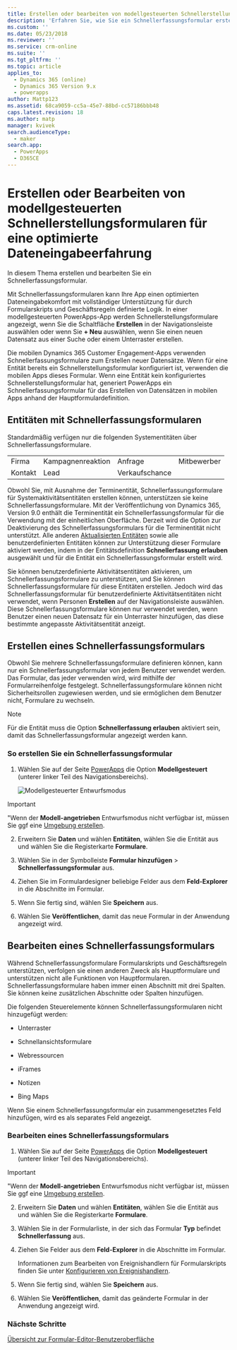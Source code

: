 ```yaml
---
title: Erstellen oder bearbeiten von modellgesteuerten Schnellerstellungsformularen in PowerApps | MicrosoftDocs
description: 'Erfahren Sie, wie Sie ein Schnellerfassungsformular erstellen oder bearbeiten'
ms.custom: ''
ms.date: 05/23/2018
ms.reviewer: ''
ms.service: crm-online
ms.suite: ''
ms.tgt_pltfrm: ''
ms.topic: article
applies_to:
  - Dynamics 365 (online)
  - Dynamics 365 Version 9.x
  - powerapps
author: Mattp123
ms.assetid: 68ca9059-cc5a-45e7-88bd-cc57186bbb48
caps.latest.revision: 18
ms.author: matp
manager: kvivek
search.audienceType:
  - maker
search.app:
  - PowerApps
  - D365CE
---
```

# <a name="create-or-edit-model-driven-app-quick-create-forms-for-a-streamlined-data-entry-experience"></a>Erstellen oder Bearbeiten von modellgesteuerten Schnellerstellungsformularen für eine optimierte Dateneingabeerfahrung

In diesem Thema erstellen und bearbeiten Sie ein Schnellerfassungsformular.

 Mit Schnellerfassungsformularen kann Ihre App einen optimierten Dateneingabekomfort mit vollständiger Unterstützung für durch Formularskripts und Geschäftsregeln definierte Logik. In einer modellgesteuerten PowerApps-App werden Schnellerstellungsformulare angezeigt, wenn Sie die Schaltfläche **Erstellen** in der Navigationsleiste auswählen oder wenn Sie **+ Neu** auswählen, wenn Sie einen neuen Datensatz aus einer Suche oder einem Unterraster erstellen.
  
 Die mobilen Dynamics 365 Customer Engagement-Apps verwenden Schnellerfassungsformulare zum Erstellen neuer Datensätze. Wenn für eine Entität bereits ein Schnellerstellungsformular konfiguriert ist, verwenden die mobilen Apps dieses Formular. Wenn eine Entität kein konfiguriertes Schnellerstellungsformular hat, generiert PowerApps ein Schnellerfassungsformular für das Erstellen von Datensätzen in mobilen Apps anhand der Hauptformulardefinition.  
  
<a name="BKMK_QuickCreateFormEntities"></a>   
## <a name="entities-with-quick-create-forms"></a>Entitäten mit Schnellerfassungsformularen  
 Standardmäßig verfügen nur die folgenden Systementitäten über Schnellerfassungsformulare.  
  
|||||  
|-|-|-|-|  
|Firma|Kampagnenreaktion|Anfrage|Mitbewerber|  
|Kontakt|Lead|Verkaufschance||  
  
Obwohl Sie, mit Ausnahme der Terminentität, Schnellerfassungsformulare für Systemaktivitätsentitäten erstellen können, unterstützen sie keine Schnellerfassungsformulare. Mit der Veröffentlichung von Dynamics 365, Version 9.0 enthält die Terminentität ein Schnellerfassungsformular für die Verwendung mit der einheitlichen Oberfläche. Derzeit wird die Option zur Deaktivierung des Schnellerfassungsformulars für die Terminentität nicht unterstützt. Alle anderen [Aktualisierten Entitäten](create-design-forms.md) sowie alle benutzerdefinierten Entitäten können zur Unterstützung dieser Formulare aktiviert werden, indem in der Entitätsdefinition **Schnellerfassung erlauben** ausgewählt und für die Entität ein Schnellerfassungsformular erstellt wird. 

Sie können benutzerdefinierte Aktivitätsentitäten aktivieren, um Schnellerfassungsformulare zu unterstützen, und Sie können Schnellerfassungsformulare für diese Entitäten erstellen. Jedoch wird das Schnellerfassungsformular für benutzerdefinierte Aktivitätsentitäten nicht verwendet, wenn Personen **Erstellen** auf der Navigationsleiste auswählen. Diese Schnellerfassungsformulare können nur verwendet werden, wenn Benutzer einen neuen Datensatz für ein Unterraster hinzufügen, das diese bestimmte angepasste Aktivitätsentität anzeigt.  
  
<a name="BKMK_CreateQuickCreate"></a>   
## <a name="create-a-quick-create-form"></a>Erstellen eines Schnellerfassungsformulars  
 Obwohl Sie mehrere Schnellerfassungsformulare definieren können, kann nur ein Schnellerfassungsformular von jedem Benutzer verwendet werden. Das Formular, das jeder verwenden wird, wird mithilfe der Formularreihenfolge festgelegt. Schnellerfassungsformulare können nicht Sicherheitsrollen zugewiesen werden, und sie ermöglichen dem Benutzer nicht, Formulare zu wechseln.  
  
> [!NOTE]
>  Für die Entität muss die Option **Schnellerfassung erlauben** aktiviert sein, damit das Schnellerfassungsformular angezeigt werden kann. 
  
### <a name="how-to-create-a-quick-create-form"></a>So erstellen Sie ein Schnellerfassungsformular  
  
1.  Wählen Sie auf der Seite [PowerApps](https://web.powerapps.com/?utm_source=padocs&utm_medium=linkinadoc&utm_campaign=referralsfromdoc) die Option **Modellgesteuert** (unterer linker Teil des Navigationsbereichs).  

     ![Modellgesteuerter Entwurfsmodus](media/model-driven-switch.png)

> [!IMPORTANT]
> "Wenn der **Modell-angetrieben** Entwurfsmodus nicht verfügbar ist, müssen Sie ggf eine [Umgebung erstellen](https://docs.microsoft.com/powerapps/administrator/create-environment).     
  
2.  Erweitern Sie **Daten** und wählen **Entitäten**, wählen Sie die Entität aus und wählen Sie die Registerkarte **Formulare**.  

3.  Wählen Sie in der Symbolleiste **Formular hinzufügen** > **Schnellerfassungsformular** aus.  
  
4.  Ziehen Sie im Formulardesigner beliebige Felder aus dem **Feld-Explorer** in die Abschnitte im Formular.  
  
5.  Wenn Sie fertig sind, wählen Sie **Speichern** aus.  
  
6.  Wählen Sie **Veröffentlichen**, damit das neue Formular in der Anwendung angezeigt wird.  
  
<a name="BKMK_EditQuickCreate"></a>   
## <a name="edit-a-quick-create-form"></a>Bearbeiten eines Schnellerfassungsformulars  
 Während Schnellerfassungsformulare Formularskripts und Geschäftsregeln unterstützen, verfolgen sie einen anderen Zweck als Hauptformulare und unterstützen nicht alle Funktionen von Hauptformularen. Schnellerfassungsformulare haben immer einen Abschnitt mit drei Spalten. Sie können keine zusätzlichen Abschnitte oder Spalten hinzufügen.  
  
 Die folgenden Steuerelemente können Schnellerfassungsformularen nicht hinzugefügt werden:  
  
-   Unterraster  
  
-   Schnellansichtsformulare  
  
-   Webressourcen  
  
-   iFrames  
  
-   Notizen  
  
-   Bing Maps  
  
Wenn Sie einem Schnellerfassungsformular ein zusammengesetztes Feld hinzufügen, wird es als separates Feld angezeigt.  
  
### <a name="to-edit-a-quick-create-form"></a>Bearbeiten eines Schnellerfassungsformulars  
  
1.  Wählen Sie auf der Seite [PowerApps](https://web.powerapps.com/?utm_source=padocs&utm_medium=linkinadoc&utm_campaign=referralsfromdoc) die Option **Modellgesteuert** (unterer linker Teil des Navigationsbereichs).  

> [!IMPORTANT]
> "Wenn der **Modell-angetrieben** Entwurfsmodus nicht verfügbar ist, müssen Sie ggf eine [Umgebung erstellen](https://docs.microsoft.com/powerapps/administrator/create-environment).    
  
2. Erweitern Sie **Daten** und wählen **Entitäten**, wählen Sie die Entität aus und wählen Sie die Registerkarte **Formulare**.    

3. Wählen Sie in der Formularliste, in der sich das Formular **Typ** befindet **Schnellerfassung** aus.  
  
3.  Ziehen Sie Felder aus dem **Feld-Explorer** in die Abschnitte im Formular.  
  
     Informationen zum Bearbeiten von Ereignishandlern für Formularskripts finden Sie unter [Konfigurieren von Ereignishandlern](configure-event-handlers-legacy.md).  
  
4.  Wenn Sie fertig sind, wählen Sie **Speichern** aus.  
  
5.  Wählen Sie **Veröffentlichen**, damit das geänderte Formular in der Anwendung angezeigt wird.  
  
### <a name="next-steps"></a>Nächste Schritte  
[Übersicht zur Formular-Editor-Benutzeroberfläche](form-editor-user-interface-legacy.md)

